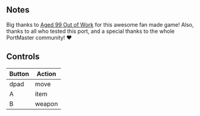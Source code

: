 ## Notes

Big thanks to [Aged 99 Out of Work](https://aged99oow.itch.io/zelda) for this awesome fan made game! Also, thanks to all who tested this port, and a special thanks to the whole PortMaster community! ❤

## Controls

| Button | Action |
|--|--| 
|dpad|move|
|A|item|
|B|weapon|


